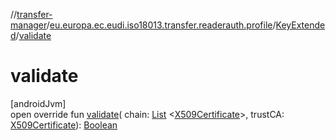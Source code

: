 //[transfer-manager](../../../index.md)/[eu.europa.ec.eudi.iso18013.transfer.readerauth.profile](../index.md)/[KeyExtended](index.md)/[validate](validate.md)

# validate

[androidJvm]\
open override fun [validate](validate.md)(
chain: [List](https://kotlinlang.org/api/latest/jvm/stdlib/kotlin-stdlib/kotlin.collections/-list/index.html)
&lt;[X509Certificate](https://developer.android.com/reference/kotlin/java/security/cert/X509Certificate.html)&gt;,
trustCA: [X509Certificate](https://developer.android.com/reference/kotlin/java/security/cert/X509Certificate.html)): [Boolean](https://kotlinlang.org/api/latest/jvm/stdlib/kotlin-stdlib/kotlin/-boolean/index.html)
